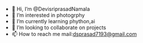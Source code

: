 - 👋 Hi, I’m @DevisriprasadNamala
- 👀 I’m interested in photogrphy
- 🌱 I’m currently learning phython,ai
- 💞️ I’m looking to collaborate on projects
- 📫 How to reach me mail:dsprasad7193@gmail.com

<!---
DevisriprasadNamala/DevisriprasadNamala is a ✨ special ✨ repository because its `README.md` (this file) appears on your GitHub profile.
You can click the Preview link to take a look at your changes.
--->
